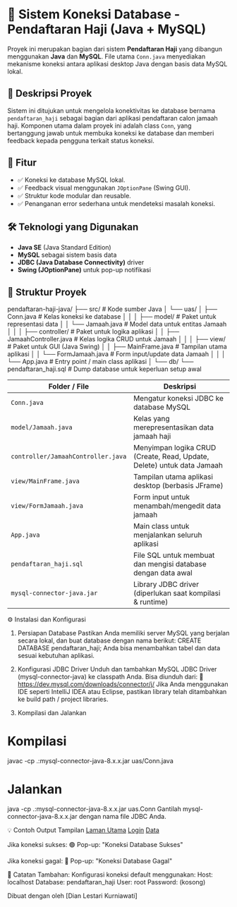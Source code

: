 
# 📌 Sistem Koneksi Database - Pendaftaran Haji (Java + MySQL)

Proyek ini merupakan bagian dari sistem **Pendaftaran Haji** yang dibangun menggunakan **Java** dan **MySQL**. File utama `Conn.java` menyediakan mekanisme koneksi antara aplikasi desktop Java dengan basis data MySQL lokal.

## 🧩 Deskripsi Proyek

Sistem ini ditujukan untuk mengelola konektivitas ke database bernama `pendaftaran_haji` sebagai bagian dari aplikasi pendaftaran calon jamaah haji. Komponen utama dalam proyek ini adalah class `Conn`, yang bertanggung jawab untuk membuka koneksi ke database dan memberi feedback kepada pengguna terkait status koneksi.

## 🚀 Fitur

- ✅ Koneksi ke database MySQL lokal.
- ✅ Feedback visual menggunakan `JOptionPane` (Swing GUI).
- ✅ Struktur kode modular dan reusable.
- ✅ Penanganan error sederhana untuk mendeteksi masalah koneksi.

## 🛠️ Teknologi yang Digunakan

- **Java SE** (Java Standard Edition)
- **MySQL** sebagai sistem basis data
- **JDBC (Java Database Connectivity)** driver
- **Swing (JOptionPane)** untuk pop-up notifikasi

## 📂 Struktur Proyek

pendaftaran-haji-java/
├── src/                        # Kode sumber Java
│   └── uas/
│       ├── Conn.java           # Kelas koneksi ke database
│       │
│       ├── model/              # Paket untuk representasi data
│       │   └── Jamaah.java     # Model data untuk entitas Jamaah
│       │
│       ├── controller/         # Paket untuk logika aplikasi
│       │   ├── JamaahController.java  # Kelas logika CRUD untuk Jamaah
│       │
│       ├── view/               # Paket untuk GUI (Java Swing)
│       │   ├── MainFrame.java  # Tampilan utama aplikasi
│       │   └── FormJamaah.java # Form input/update data Jamaah
│       │
│       └── App.java            # Entry point / main class aplikasi
│
└── db/
    └── pendaftaran_haji.sql    # Dump database untuk keperluan setup awal

| Folder / File                      | Deskripsi                                                              |
| ---------------------------------- | ---------------------------------------------------------------------- |
| `Conn.java`                        | Mengatur koneksi JDBC ke database MySQL                                |
| `model/Jamaah.java`                | Kelas yang merepresentasikan data jamaah haji                          |
| `controller/JamaahController.java` | Menyimpan logika CRUD (Create, Read, Update, Delete) untuk data Jamaah |
| `view/MainFrame.java`              | Tampilan utama aplikasi desktop (berbasis JFrame)                      |
| `view/FormJamaah.java`             | Form input untuk menambah/mengedit data jamaah                         |
| `App.java`                         | Main class untuk menjalankan seluruh aplikasi                          |
| `pendaftaran_haji.sql`             | File SQL untuk membuat dan mengisi database dengan data awal           |
| `mysql-connector-java.jar`         | Library JDBC driver (diperlukan saat kompilasi & runtime)              |

⚙️ Instalasi dan Konfigurasi
1. Persiapan Database
Pastikan Anda memiliki server MySQL yang berjalan secara lokal, dan buat database dengan nama berikut:
CREATE DATABASE pendaftaran_haji;
Anda bisa menambahkan tabel dan data sesuai kebutuhan aplikasi.

2. Konfigurasi JDBC Driver
Unduh dan tambahkan MySQL JDBC Driver (mysql-connector-java) ke classpath Anda. Bisa diunduh dari:
🔗 https://dev.mysql.com/downloads/connector/j/
Jika Anda menggunakan IDE seperti IntelliJ IDEA atau Eclipse, pastikan library telah ditambahkan ke build path / project libraries.

3. Kompilasi dan Jalankan
# Kompilasi
javac -cp .:mysql-connector-java-8.x.x.jar uas/Conn.java

# Jalankan
java -cp .:mysql-connector-java-8.x.x.jar uas.Conn
Gantilah mysql-connector-java-8.x.x.jar dengan nama file JDBC Anda.

💡 Contoh Output
Tampilan
[Laman Utama](https://github.com/user-attachments/assets/6e3473a3-c6ca-4eb6-9111-aa1d5abe8826)
[Login](https://github.com/user-attachments/assets/37e151fb-228b-47ae-8d55-d37fb50f9814)
[Data](https://github.com/user-attachments/assets/7e6ae265-a8f7-49a3-acca-16f20d836a89)

Jika koneksi sukses:
🟢 Pop-up: "Koneksi Database Sukses"

Jika koneksi gagal:
🔴 Pop-up: "Koneksi Database Gagal"

📌 Catatan Tambahan:
Konfigurasi koneksi default menggunakan:
Host: localhost
Database: pendaftaran_haji
User: root
Password: (kosong)

Dibuat dengan oleh [Dian Lestari Kurniawati]
